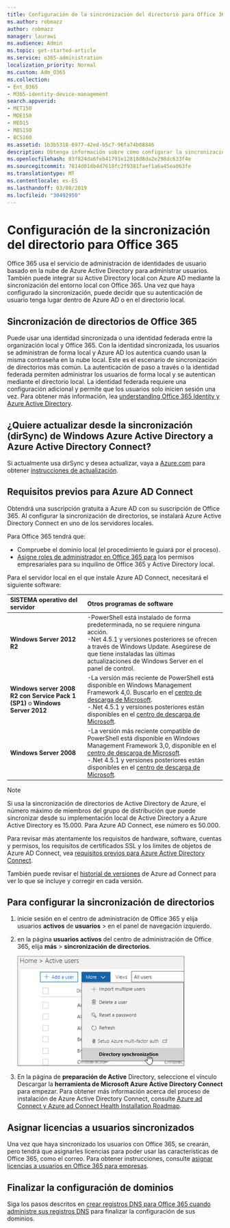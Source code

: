 ```yaml
---
title: Configuración de la sincronización del directorio para Office 365
ms.author: robmazz
author: robmazz
manager: laurawi
ms.audience: Admin
ms.topic: get-started-article
ms.service: o365-administration
localization_priority: Normal
ms.custom: Adm_O365
ms.collection:
- Ent_O365
- M365-identity-device-management
search.appverid:
- MET150
- MOE150
- MED15
- MBS150
- BCS160
ms.assetid: 1b3b5318-6977-42ed-b5c7-96fa74b08846
description: Obtenga información sobre cómo configurar la sincronización de directorios entre Office 365 y su Active Directory local.
ms.openlocfilehash: 03f824da6feb41791e12818d8da2e298dc633f4e
ms.sourcegitcommit: 7814d01db4d7618fc2f9381faef1a6a45ea063fe
ms.translationtype: MT
ms.contentlocale: es-ES
ms.lasthandoff: 03/08/2019
ms.locfileid: "30492950"
---
```

# <a name="set-up-directory-synchronization-for-office-365"></a>Configuración de la sincronización del directorio para Office 365

Office 365 usa el servicio de administración de identidades de usuario basado en la nube de Azure Active Directory para administrar usuarios. También puede integrar su Active Directory local con Azure AD mediante la sincronización del entorno local con Office 365. Una vez que haya configurado la sincronización, puede decidir que su autenticación de usuario tenga lugar dentro de Azure AD o en el directorio local.
  
## <a name="office-365-directory-synchronization"></a>Sincronización de directorios de Office 365

Puede usar una identidad sincronizada o una identidad federada entre la organización local y Office 365. Con la identidad sincronizada, los usuarios se administran de forma local y Azure AD los autentica cuando usan la misma contraseña en la nube local. Este es el escenario de sincronización de directorios más común. La autenticación de paso a través o la identidad federada permiten administrar los usuarios de forma local y se autentican mediante el directorio local. La identidad federada requiere una configuración adicional y permite que los usuarios solo inicien sesión una vez. Para obtener más información, lea [understandIng Office 365 Identity y Azure Active Directory](about-office-365-identity.md).
  
## <a name="want-to-upgrade-from-windows-azure-active-directory-sync-dirsync-to-azure-active-directory-connect"></a>¿Quiere actualizar desde la sincronización (dirSync) de Windows Azure Active Directory a Azure Active Directory Connect?

Si actualmente usa dirSync y desea actualizar, vaya a [Azure.com](https://azure.com) para obtener [instrucciones de actualización](https://go.microsoft.com/fwlink/p/?LinkId=733240).
  
## <a name="prerequisites-for-azure-ad-connect"></a>Requisitos previos para Azure AD Connect

Obtendrá una suscripción gratuita a Azure AD con su suscripción de Office 365. Al configurar la sincronización de directorios, se instalará Azure Active Directory Connect en uno de los servidores locales.
  
Para Office 365 tendrá que:
  
- Compruebe el dominio local (el procedimiento le guiará por el proceso).
- [Asigne roles de administrador en Office 365 para](https://support.office.com/article/EAC4D046-1AFD-4F1A-85FC-8219C79E1504) los permisos empresariales para su inquilino de Office 365 y Active Directory local.

Para el servidor local en el que instale Azure AD Connect, necesitará el siguiente software:
  
|**SISTEMA operativo del servidor**|**Otros programas de software**|
|:-----|:-----|
|**Windows Server 2012 R2** | -PowerShell está instalado de forma predeterminada, no se requiere ninguna acción.  <br> -Net 4.5.1 y versiones posteriores se ofrecen a través de Windows Update. Asegúrese de que tiene instaladas las últimas actualizaciones de Windows Server en el panel de control. |
|**Windows server 2008 R2 con Service Pack 1 (SP1)** o **Windows Server 2012** | -La versión más reciente de PowerShell está disponible en Windows Management Framework 4,0. Buscarlo en el [centro de descarga de Microsoft](https://go.microsoft.com/fwlink/p/?LinkId=717996).  <br> -.Net 4.5.1 y versiones posteriores están disponibles en el [centro de descarga de Microsoft](https://go.microsoft.com/fwlink/p/?LinkId=717996). |
|**Windows Server 2008** | -La versión más reciente compatible de PowerShell está disponible en Windows Management Framework 3,0, disponible en el [centro de descarga de Microsoft](https://go.microsoft.com/fwlink/p/?LinkId=717996).  <br> -.Net 4.5.1 y versiones posteriores están disponibles en el [centro de descarga de Microsoft](https://go.microsoft.com/fwlink/p/?LinkId=717996). |

> [!NOTE]
> Si usa la sincronización de directorios de Active Directory de Azure, el número máximo de miembros del grupo de distribución que puede sincronizar desde su implementación local de Active Directory a Azure Active Directory es 15.000. Para Azure AD Connect, ese número es 50.000. 
  
Para revisar más atentamente los requisitos de hardware, software, cuentas y permisos, los requisitos de certificados SSL y los límites de objetos de Azure AD Connect, vea [requisitos previos para Azure Active Directory Connect](https://docs.microsoft.com/azure/active-directory/hybrid/how-to-connect-install-prerequisites).
  
También puede revisar el [historial de versiones](https://docs.microsoft.com/azure/active-directory/hybrid/reference-connect-version-history) de Azure ad Connect para ver lo que se incluye y corregir en cada versión.

## <a name="to-set-up-directory-synchronization"></a>Para configurar la sincronización de directorios

1. inicie sesión en el centro de administración de Office 365 y elija usuarios **activos** de **usuarios** \> en el panel de navegación izquierdo.
2. en la página **usuarios activos** del centro de administración de Office 365, elija **más** \> **sincronización de directorios**.

    ![En el menú más, elija sincronización de directorios.](media/dc6669e5-c01b-471e-9cdf-04f5d44e1c4b.png)
  
3. En la página de **preparación de Active** Directory, seleccione el vínculo Descargar la **herramienta de Microsoft Azure Active Directory Connect** para empezar. Para obtener más información acerca del proceso de instalación de Azure Active Directory Connect, consulte [Azure ad Connect y Azure ad Connect Health Installation Roadmap](https://docs.microsoft.com/azure/active-directory/hybrid/how-to-connect-install-roadmap).

## <a name="assign-licenses-to-synchronized-users"></a>Asignar licencias a usuarios sincronizados

Una vez que haya sincronizado los usuarios con Office 365, se crearán, pero tendrá que asignarles licencias para poder usar las características de Office 365, como el correo. Para obtener instrucciones, consulte [asignar licencias a usuarios en Office 365 para empresas](https://support.office.com/article/997596b5-4173-4627-b915-36abac6786dc).

## <a name="finish-setting-up-domains"></a>Finalizar la configuración de dominios

Siga los pasos descritos en [crear registros DNS para Office 365 cuando administre sus registros DNS](https://support.office.com/article/b0f3fdca-8a80-4e8e-9ef3-61e8a2a9ab23) para finalizar la configuración de sus dominios.